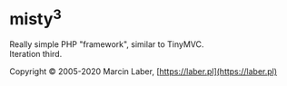 # misty<sup>3</sup>
Really simple PHP "framework", similar to TinyMVC.<br>
Iteration third.

Copyright &copy; 2005-2020 Marcin Laber, [https://laber.pl](https://laber.pl)
